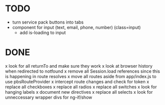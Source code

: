 # TODO
- turn service pack buttons into tabs
- component for input (text, email, phone, number) (class=input)
  - add is-loading to input

# DONE
x look for all returnTo and make sure they work
x look at browser history when redirected to notfound
x remove all Session.load references since this is happening in route resolves
x move all routes aside from app/index.js to use pbsRouteProvider
x intercept route changes and check for token
x replace all checkboxes
x replace all radios
x replace all switches
x look for hanging labels
x document new directives
x replace all selects
x look for unneccessary wrapper divs for ng-if/show
